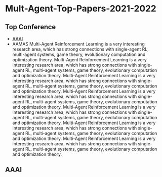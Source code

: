 # Mult-Agent-Top-Papers-2021-2022

## Top Conference
* [AAAI](https://github.com/Huafeng-XU/Mult-Agent-Top-Papers-2021-2022#AAAI)
* AAMAS
Multi-Agent Reinforcement Learning is a very interesting research area, which has strong connections with single-agent RL, multi-agent systems, game theory, evolutionary computation and optimization theory.
Multi-Agent Reinforcement Learning is a very interesting research area, which has strong connections with single-agent RL, multi-agent systems, game theory, evolutionary computation and optimization theory.
Multi-Agent Reinforcement Learning is a very interesting research area, which has strong connections with single-agent RL, multi-agent systems, game theory, evolutionary computation and optimization theory.
Multi-Agent Reinforcement Learning is a very interesting research area, which has strong connections with single-agent RL, multi-agent systems, game theory, evolutionary computation and optimization theory.
Multi-Agent Reinforcement Learning is a very interesting research area, which has strong connections with single-agent RL, multi-agent systems, game theory, evolutionary computation and optimization theory.
Multi-Agent Reinforcement Learning is a very interesting research area, which has strong connections with single-agent RL, multi-agent systems, game theory, evolutionary computation and optimization theory.
Multi-Agent Reinforcement Learning is a very interesting research area, which has strong connections with single-agent RL, multi-agent systems, game theory, evolutionary computation and optimization theory.

## AAAI
